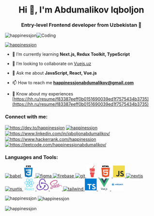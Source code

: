 <h1 align="center">Hi 👋, I'm Abdumalikov Iqboljon</h1>
<h3 align="center">Entry-level Frontend developer from Uzbekistan 🤗</h3>
<img align="right" alt="Coding" width="400" src="https://cdn.dribbble.com/users/14374/screenshots/3147608/media/81669459ec186752d08de4d29a83e309.gif"

<p align="left"> <img src="https://komarev.com/ghpvc/?username=happinessjon&label=Profile%20views&color=0e75b6&style=flat" alt="happinessjon" /> </p>

<p align="left"> <a href="https://twitter.com/happinessjon" target="blank"><img src="https://img.shields.io/twitter/follow/happinessjon?logo=twitter&style=for-the-badge" alt="happinessjon" /></a> </p>

- 🌱 I’m currently learning **Next.js, Redux Toolkit, TypeScript**

- 👯 I’m looking to collaborate on [Vuejs.uz](https://github.com/Zikoi5/docs-uz)

- 💬 Ask me about **JavaScript, React, Vue.js**

- 📫 How to reach me **happinessjonabdumalikov@gmail.com**

- 📄 Know about my experiences [https://hh.ru/resume/f83387eeff0b0151690039ed1f7575434b3735](https://hh.ru/resume/f83387eeff0b0151690039ed1f7575434b3735)

<h3 align="left">Connect with me:</h3>
<p align="left">
<a href="https://dev.to/https://dev.to/happinessjon" target="blank"><img align="center" src="https://raw.githubusercontent.com/rahuldkjain/github-profile-readme-generator/master/src/images/icons/Social/devto.svg" alt="https://dev.to/happinessjon" height="30" width="40" /></a>
<a href="https://twitter.com/happinessjon" target="blank"><img align="center" src="https://raw.githubusercontent.com/rahuldkjain/github-profile-readme-generator/master/src/images/icons/Social/twitter.svg" alt="happinessjon" height="30" width="40" /></a>
<a href="https://linkedin.com/in/https://www.linkedin.com/in/iqboljonabdumalikov/" target="blank"><img align="center" src="https://raw.githubusercontent.com/rahuldkjain/github-profile-readme-generator/master/src/images/icons/Social/linked-in-alt.svg" alt="https://www.linkedin.com/in/iqboljonabdumalikov/" height="30" width="40" /></a>
<a href="https://www.hackerrank.com/https://www.hackerrank.com/happinessjon" target="blank"><img align="center" src="https://raw.githubusercontent.com/rahuldkjain/github-profile-readme-generator/master/src/images/icons/Social/hackerrank.svg" alt="https://www.hackerrank.com/happinessjon" height="30" width="40" /></a>
<a href="https://www.leetcode.com/https://leetcode.com/happinessjonabdumalikov/" target="blank"><img align="center" src="https://raw.githubusercontent.com/rahuldkjain/github-profile-readme-generator/master/src/images/icons/Social/leet-code.svg" alt="https://leetcode.com/happinessjonabdumalikov/" height="30" width="40" /></a>
</p>

<h3 align="left">Languages and Tools:</h3>
<p align="left"> <a href="https://babeljs.io/" target="_blank" rel="noreferrer"> <img src="https://www.vectorlogo.zone/logos/babeljs/babeljs-icon.svg" alt="babel" width="40" height="40"/> </a> <a href="https://www.w3schools.com/css/" target="_blank" rel="noreferrer"> <img src="https://raw.githubusercontent.com/devicons/devicon/master/icons/css3/css3-original-wordmark.svg" alt="css3" width="40" height="40"/> </a> <a href="https://www.figma.com/" target="_blank" rel="noreferrer"> <img src="https://www.vectorlogo.zone/logos/figma/figma-icon.svg" alt="figma" width="40" height="40"/> </a> <a href="https://firebase.google.com/" target="_blank" rel="noreferrer"> <img src="https://www.vectorlogo.zone/logos/firebase/firebase-icon.svg" alt="firebase" width="40" height="40"/> </a> <a href="https://git-scm.com/" target="_blank" rel="noreferrer"> <img src="https://www.vectorlogo.zone/logos/git-scm/git-scm-icon.svg" alt="git" width="40" height="40"/> </a> <a href="https://gulpjs.com" target="_blank" rel="noreferrer"> <img src="https://raw.githubusercontent.com/devicons/devicon/master/icons/gulp/gulp-plain.svg" alt="gulp" width="40" height="40"/> </a> <a href="https://www.w3.org/html/" target="_blank" rel="noreferrer"> <img src="https://raw.githubusercontent.com/devicons/devicon/master/icons/html5/html5-original-wordmark.svg" alt="html5" width="40" height="40"/> </a> <a href="https://developer.mozilla.org/en-US/docs/Web/JavaScript" target="_blank" rel="noreferrer"> <img src="https://raw.githubusercontent.com/devicons/devicon/master/icons/javascript/javascript-original.svg" alt="javascript" width="40" height="40"/> </a> <a href="https://nextjs.org/" target="_blank" rel="noreferrer"> <img src="https://cdn.worldvectorlogo.com/logos/nextjs-2.svg" alt="nextjs" width="40" height="40"/> </a> <a href="https://nuxtjs.org/" target="_blank" rel="noreferrer"> <img src="https://www.vectorlogo.zone/logos/nuxtjs/nuxtjs-icon.svg" alt="nuxtjs" width="40" height="40"/> </a> <a href="https://reactjs.org/" target="_blank" rel="noreferrer"> <img src="https://raw.githubusercontent.com/devicons/devicon/master/icons/react/react-original-wordmark.svg" alt="react" width="40" height="40"/> </a> <a href="https://redux.js.org" target="_blank" rel="noreferrer"> <img src="https://raw.githubusercontent.com/devicons/devicon/master/icons/redux/redux-original.svg" alt="redux" width="40" height="40"/> </a> <a href="https://sass-lang.com" target="_blank" rel="noreferrer"> <img src="https://raw.githubusercontent.com/devicons/devicon/master/icons/sass/sass-original.svg" alt="sass" width="40" height="40"/> </a> <a href="https://tailwindcss.com/" target="_blank" rel="noreferrer"> <img src="https://www.vectorlogo.zone/logos/tailwindcss/tailwindcss-icon.svg" alt="tailwind" width="40" height="40"/> </a> <a href="https://www.typescriptlang.org/" target="_blank" rel="noreferrer"> <img src="https://raw.githubusercontent.com/devicons/devicon/master/icons/typescript/typescript-original.svg" alt="typescript" width="40" height="40"/> </a> <a href="https://vuejs.org/" target="_blank" rel="noreferrer"> <img src="https://raw.githubusercontent.com/devicons/devicon/master/icons/vuejs/vuejs-original-wordmark.svg" alt="vuejs" width="40" height="40"/> </a> <a href="https://webpack.js.org" target="_blank" rel="noreferrer"> <img src="https://raw.githubusercontent.com/devicons/devicon/d00d0969292a6569d45b06d3f350f463a0107b0d/icons/webpack/webpack-original-wordmark.svg" alt="webpack" width="40" height="40"/> </a> </p>

<p><img align="left" src="https://github-readme-stats.vercel.app/api/top-langs?username=happinessjon&show_icons=true&locale=en&layout=compact" alt="happinessjon" /></p>

<p>&nbsp;<img align="center" src="https://github-readme-stats.vercel.app/api?username=happinessjon&show_icons=true&locale=en" alt="happinessjon" /></p>

<p><img align="center" src="https://github-readme-streak-stats.herokuapp.com/?user=happinessjon&" alt="happinessjon" /></p>

